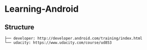 # Learning-Android
## Structure
```
├── developer: http://developer.android.com/training/index.html
└── udacity: https://www.udacity.com/course/ud853
```
